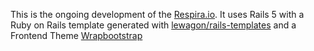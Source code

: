 This is the ongoing development of the [Respira.io](respira.io). It uses Rails 5 with a Ruby on Rails
template generated with [lewagon/rails-templates](https://github.com/lewagon/rails-templates) and a Frontend Theme [Wrapbootstrap](wrapbootstrap.com)
